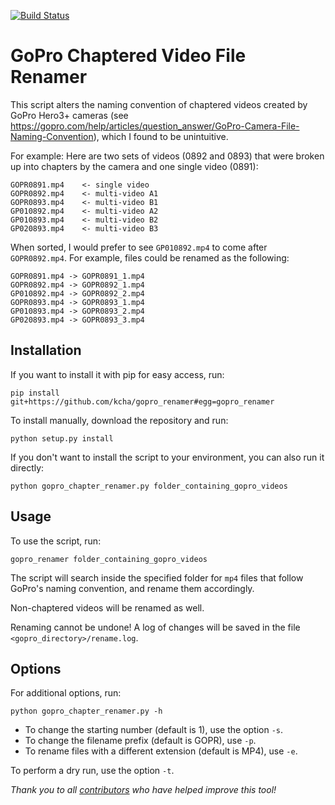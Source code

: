 [![Build Status](https://travis-ci.org/morrislab/qapa.svg?branch=master)](https://travis-ci.org/morrislab/qapa)

# GoPro Chaptered Video File Renamer

This script alters the naming convention of chaptered videos created by GoPro
Hero3+ cameras (see
https://gopro.com/help/articles/question_answer/GoPro-Camera-File-Naming-Convention),
which I found to be unintuitive. 

For example:
Here are two sets of videos (0892 and 0893) that were broken up into chapters by
the camera and one single video (0891):
~~~~
GOPR0891.mp4    <- single video
GOPR0892.mp4    <- multi-video A1
GOPR0893.mp4    <- multi-video B1
GP010892.mp4    <- multi-video A2
GP010893.mp4    <- multi-video B2
GP020893.mp4    <- multi-video B3
~~~~

When sorted, I would prefer to see `GP010892.mp4` to come after `GOPR0892.mp4`. For example,
files could be renamed as the following:
~~~~
GOPR0891.mp4 -> GOPR0891_1.mp4
GOPR0892.mp4 -> GOPR0892_1.mp4
GP010892.mp4 -> GOPR0892_2.mp4
GOPR0893.mp4 -> GOPR0893_1.mp4
GP010893.mp4 -> GOPR0893_2.mp4
GP020893.mp4 -> GOPR0893_3.mp4
~~~~

## Installation

If you want to install it with pip for easy access, run:
~~~~
pip install git+https://github.com/kcha/gopro_renamer#egg=gopro_renamer
~~~~

To install manually, download the repository and run:
~~~~
python setup.py install
~~~~

If you don't want to install the script to your environment,
you can also run it directly:
~~~~
python gopro_chapter_renamer.py folder_containing_gopro_videos
~~~~

Usage
-----
To use the script, run:
~~~~
gopro_renamer folder_containing_gopro_videos
~~~~

The script will search inside the specified folder for `mp4` files that follow
GoPro's naming convention, and rename them accordingly.

Non-chaptered videos will be renamed as well.

Renaming cannot be undone! A log of changes will be saved in the file `<gopro_directory>/rename.log`.

Options
-------

For additional options, run:

~~~~
python gopro_chapter_renamer.py -h
~~~~

  * To change the starting number (default is 1), use the option `-s`.
  * To change the filename prefix (default is GOPR), use `-p`.
  * To rename files with a different extension (default is MP4), use `-e`.

To perform a dry run, use the option `-t`.

_Thank you to all 
[contributors](https://github.com/kcha/gopro_renamer/pulls?q=is%3Apr+is%3Aclosed) who have helped improve this tool!_
